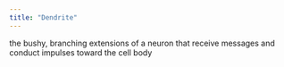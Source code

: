 ```yaml
---
title: "Dendrite"
---
```

the bushy, branching extensions of a neuron that receive messages and conduct impulses toward the cell body

